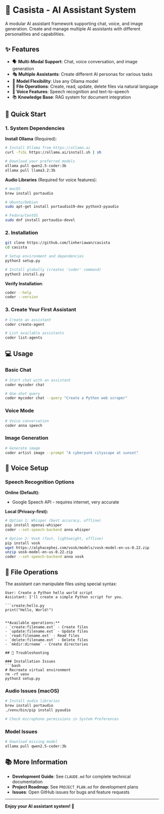 # 🤖 Casista - AI Assistant System

A modular AI assistant framework supporting chat, voice, and image generation. Create and manage multiple AI assistants with different personalities and capabilities.

## ✨ Features

- 🗣️ **Multi-Modal Support**: Chat, voice conversation, and image generation
- 🎭 **Multiple Assistants**: Create different AI personas for various tasks
- 🧠 **Model Flexibility**: Use any Ollama model
- 📁 **File Operations**: Create, read, update, delete files via natural language
- 🎤 **Voice Features**: Speech recognition and text-to-speech
- 📚 **Knowledge Base**: RAG system for document integration

## 🚀 Quick Start

### 1. System Dependencies

**Install Ollama** (Required):
```bash
# Install Ollama from https://ollama.ai
curl -fsSL https://ollama.ai/install.sh | sh

# Download your preferred models
ollama pull qwen2.5-coder:3b
ollama pull llama3.2:3b
```

**Audio Libraries** (Required for voice features):
```bash
# macOS
brew install portaudio

# Ubuntu/Debian
sudo apt-get install portaudio19-dev python3-pyaudio

# Fedora/CentOS
sudo dnf install portaudio-devel
```

### 2. Installation

```bash
git clone https://github.com/linheriawan/casista
cd casista

# Setup environment and dependencies
python3 setup.py

# Install globally (creates 'coder' command)
python3 install.py
```

**Verify Installation**:
```bash
coder --help
coder --version
```

### 3. Create Your First Assistant

```bash
# Create an assistant
coder create-agent

# List available assistants
coder list-agents
```

## 💻 Usage

### Basic Chat
```bash
# Start chat with an assistant
coder mycoder chat

# One-shot query
coder mycoder chat --query "Create a Python web scraper"
```

### Voice Mode
```bash
# Voice conversation
coder anna speech
```

### Image Generation
```bash
# Generate image
coder artist image --prompt "A cyberpunk cityscape at sunset"
```

## 🔧 Voice Setup

### Speech Recognition Options

**Online (Default):**
- Google Speech API - requires internet, very accurate

**Local (Privacy-first):**
```bash
# Option 1: Whisper (best accuracy, offline)
pip install openai-whisper
coder --set-speech-backend anna whisper

# Option 2: Vosk (fast, lightweight, offline)
pip install vosk
wget https://alphacephei.com/vosk/models/vosk-model-en-us-0.22.zip
unzip vosk-model-en-us-0.22.zip
coder --set-speech-backend anna vosk
```

## 📁 File Operations

The assistant can manipulate files using special syntax:

```
User: Create a Python hello world script
Assistant: I'll create a simple Python script for you.

```create:hello.py
print("Hello, World!")
```
```

**Available operations:**
- `create:filename.ext` - Create files
- `update:filename.ext` - Update files  
- `read:filename.ext` - Read files
- `delete:filename.ext` - Delete files
- `mkdir:dirname` - Create directories

## 🔧 Troubleshooting

### Installation Issues
```bash
# Recreate virtual environment
rm -rf venv
python3 setup.py
```

### Audio Issues (macOS)
```bash
# Install audio libraries
brew install portaudio
./venv/bin/pip install pyaudio

# Check microphone permissions in System Preferences
```

### Model Issues
```bash
# Download missing model
ollama pull qwen2.5-coder:3b
```

## 📚 More Information

- **Development Guide**: See `CLAUDE.md` for complete technical documentation
- **Project Roadmap**: See `PROJECT_PLAN.md` for development plans
- **Issues**: Open GitHub issues for bugs and feature requests

---

**Enjoy your AI assistant system! 🚀**